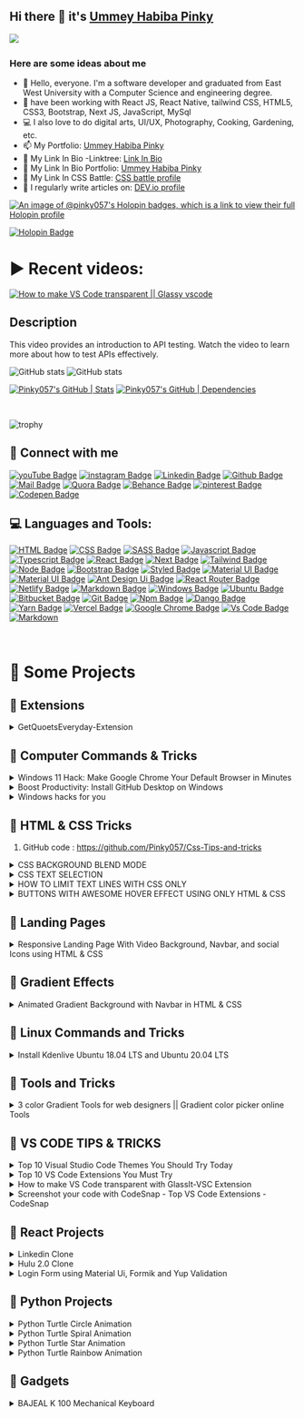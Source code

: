 ## Hi there 👋 it's [Ummey Habiba Pinky](https://portfilio-ishratpinky.vercel.app/)

<img src="https://c4.wallpaperflare.com/wallpaper/613/22/414/anime-girls-anime-gloomy-computer-wallpaper-preview.jpg" >

### Here are some ideas about me

- 🏫 Hello, everyone. I'm a software developer and graduated from East West University with a Computer Science and engineering degree.
- 🌱 have been working with React JS, React Native, tailwind CSS, HTML5, CSS3, Bootstrap, Next JS, JavaScript, MySql
- 💻 I also love to do digital arts, UI/UX, Photography, Cooking, Gardening, etc.
- 📫 My Portfolio: [Ummey Habiba Pinky](https://portfilio-ishratpinky.vercel.app/)
- 📲 My Link In Bio -Linktree: [Link In Bio](https://linktr.ee/ishratpinky)
- 📲 My Link In Bio Portfolio: [Ummey Habiba Pinky](https://www.liinks.co/ishratpinky)
- 📲 My Link In CSS Battle: [CSS battle profile](https://cssbattle.dev/player/ishratpinky)
- 📝 I regularly write articles on: [DEV.io profile](https://dev.to/pinky057)

[![An image of @pinky057's Holopin badges, which is a link to view their full Holopin profile](https://holopin.me/pinky057)](https://holopin.io/@pinky057)

[![Holopin Badge](https://www.holopin.io/hacktoberfest2024/userbadge/cm1rwuneb59230cmjlpd947w6)](https://holopin.io/@pinky057)


# ▶️ Recent videos:
<!-- BEGIN YOUTUBE-CARDS -->

[![How to make VS Code transparent || Glassy vscode](https://ytcards.demolab.com/?id=7nOhaT_6mgE&title=Your+New+Video+Title&lang=en&timestamp=1702452471&background_color=%230d1117&title_color=%23ffffff&stats_color=%23dedede&max_title_lines=1&width=250&border_radius=5 "Your New Video Title")](https://youtu.be/7nOhaT_6mgE?si=9LI8H_n8sJT6Hr4s)

## Description

This video provides an introduction to API testing. Watch the video to learn more about how to test APIs effectively.


<!-- END YOUTUBE-CARDS -->
  
![GitHub stats](https://github-readme-stats.vercel.app/api?username=pinky057&show_icons=true&theme=dark)
![GitHub stats](https://github-readme-stats.vercel.app/api/top-langs?username=pinky057&show_icons=true&theme=dark)
<br>


[![Pinky057's GitHub | Stats](https://stats.quine.sh/Pinky057/github?theme=dark)](https://quine.sh?utm_source=widgets&utm_campaign=Pinky057)
[![Pinky057's GitHub | Dependencies](https://stats.quine.sh/Pinky057/dependencies?theme=dark)](https://quine.sh?utm_source=widgets&utm_campaign=Pinky057)

<br>

![trophy](https://github-profile-trophy.vercel.app/?username=pinky057&show_icons=true&theme=dark)
<br>


## 🚀 Connect with me
[![youTube Badge](https://img.shields.io/badge/YouTube-FF0000?style=for-the-badge&logo=youtube&logoColor=white)](https://www.youtube.com/channel/UC6K4SX8PCmBKrj6-G4PRLYQ)
[![instagram Badge](https://img.shields.io/badge/Instagram-E4405F?style=for-the-badge&logo=instagram&logoColor=white)](https://www.instagram.com/ishrat.designs/)
[![Linkedin Badge](https://img.shields.io/badge/LinkedIn-0077B5?style=for-the-badge&logo=linkedin&logoColor=white)](https://www.linkedin.com/in/ishrat-pinky-jahan/)
[![Github Badge](https://img.shields.io/badge/GitHub-100000?style=for-the-badge&logo=github&logoColor=white)](https://github.com/Pinky057)
[![Mail Badge](https://img.shields.io/badge/Gmail-D14836?style=for-the-badge&logo=gmail&logoColor=white)](mailto:ishratjahanpinky2@gmail.com)
[![Quora Badge](https://img.shields.io/badge/Quora-%23B92B27.svg?&style=for-the-badge&logo=Quora&logoColor=white)](https://www.quora.com/profile/Ishrat-Jahan-Pinky)
[![Behance Badge](https://img.shields.io/badge/Behance-0054F7?style=for-the-badge&logo=behance&logoColor=white)](https://www.behance.net/ishratjahapinky)
[![pinterest Badge](https://img.shields.io/badge/Pinterest-%23E60023.svg?&style=for-the-badge&logo=Pinterest&logoColor=white)](https://www.pinterest.com/ishratjahanp/_saved/)
[![Codepen Badge](https://img.shields.io/badge/Codepen-000000?style=for-the-badge&logo=codepen&logoColor=white)](https://codepen.io/Ishrat_Pinky)




## 💻 Languages and Tools:



[![HTML Badge](https://img.shields.io/badge/HTML5-E34F26?style=for-the-badge&logo=html5&logoColor=white)]()
[![CSS Badge](https://img.shields.io/badge/CSS3-1572B6?style=for-the-badge&logo=css3&logoColor=white)]()
[![SASS Badge](https://img.shields.io/badge/Sass-CC6699?style=for-the-badge&logo=sass&logoColor=white)]()
[![Javascript Badge](https://img.shields.io/badge/JavaScript-F7DF1E?style=for-the-badge&logo=javascript&logoColor=black)]()
[![Typescript Badge](https://img.shields.io/badge/typeScript-0078D6?style=for-the-badge&logo=typeScript&logoColor=white)]()
[![React Badge](https://img.shields.io/badge/React-20232A?style=for-the-badge&logo=react&logoColor=61DAFB)]()
[![Next Badge](https://img.shields.io/badge/NextJS-000?style=for-the-badge&logo=nextjs&logoColor=61DAFB)]()
[![Tailwind Badge](https://img.shields.io/badge/Tailwind_CSS-38B2AC?style=for-the-badge&logo=tailwind-css&logoColor=white)]()
[![Node Badge](https://img.shields.io/badge/Node.js-43853D?style=for-the-badge&logo=node.js&logoColor=white)]()
[![Bootstrap Badge](https://img.shields.io/badge/Bootstrap-563D7C?style=for-the-badge&logo=bootstrap&logoColor=white)]()
[![Styled Badge](https://img.shields.io/badge/styled--components-DB7093?style=for-the-badge&logo=styled-components&logoColor=white)]()
[![Material UI Badge](https://img.shields.io/badge/Material--UI-0081CB?style=for-the-badge&logo=material-ui&logoColor=white)]()
[![Material UI Badge](https://img.shields.io/badge/Material--UI-0081CB?style=for-the-badge&logo=material-ui&logoColor=white)]()
[![Ant Design Ui Badge](https://img.shields.io/badge/Ant%20Design-1890FF?style=for-the-badge&logo=antdesign&logoColor=white)]()
[![React Router Badge](https://img.shields.io/badge/React_Router-CA4245?style=for-the-badge&logo=react-router&logoColor=white)]()
[![Netlify Badge](https://img.shields.io/badge/Netlify-00C7B7?style=for-the-badge&logo=netlify&logoColor=white)]()
[![Markdown Badge](https://img.shields.io/badge/Markdown-000000?style=for-the-badge&logo=markdown&logoColor=white)]()
[![Windows Badge](https://img.shields.io/badge/Windows-0078D6?style=for-the-badge&logo=windows&logoColor=white)]()
[![Ubuntu Badge](https://img.shields.io/badge/Ubuntu-E95420?style=for-the-badge&logo=ubuntu&logoColor=white)]()
[![Bitbucket Badge](https://img.shields.io/badge/Bitbucket-330F63?style=for-the-badge&logo=bitbucket&logoColor=white)]()
[![Git Badge](https://img.shields.io/badge/git-f34f29?style=for-the-badge&logo=git&logoColor=white)]()
[![Npm Badge](https://img.shields.io/badge/npm-d7141a?style=for-the-badge&logo=npm&logoColor=white)]()
[![Dango Badge](https://img.shields.io/badge/Django-092E20?style=for-the-badge&logo=django&logoColor=green)]()
[![Yarn Badge](https://img.shields.io/badge/yarn-0078D6?style=for-the-badge&logo=yarn&logoColor=white)]()
[![Vercel Badge](https://img.shields.io/badge/vercel-000?style=for-the-badge&logo=vercel&logoColor=white)]()
[![Google Chrome Badge](https://img.shields.io/badge/google_chrome-556532?style=for-the-badge&logo=googlechrome&logoColor=white)]()
[![Vs Code Badge](https://img.shields.io/badge/Visual_Studio_Code-0078D6?style=for-the-badge&logo=visualstudiocode&logoColor=white)]()
[![Markdown](https://img.shields.io/badge/Markdown-000000?style=for-the-badge&logo=markdown&logoColor=white)]()




<br>

# 🚀 Some Projects

## 📢 Extensions

<details>
<summary> GetQuoetsEveryday-Extension </summary>

1. Github Link : [[https://github.com/Pinky057/GetQuoetsEveryday-Extension))
2. Youtube Link : [[https://youtu.be/mLAb6_LZmYU?si=AP6S36yfh3lq0imP))
3. Article Link : [[https://dev.to/pinky057/lets-create-our-first-chrome-extension-2jk1))
  
![ss](https://github.com/Pinky057/GetQuoetsEveryday-Extension/blob/main/Screenshot%202023-10-18%20014412.png)
</details>

## 📢 Computer Commands & Tricks

<details>
<summary> Windows 11 Hack: Make Google Chrome Your Default Browser in Minutes
 </summary>

1. Youtube Link : [[https://youtu.be/dbgiAreTa5c?si=hrGyqkgYx3-n0yiv))
2. Article Link : [[https://dev.to/pinky057/windows-11-hack-make-google-chrome-your-default-browser-in-minutes-32j8))
  
![ss](https://i.ytimg.com/vi/dbgiAreTa5c/maxresdefault.jpg)
</details>
<details>
<summary>Boost Productivity: Install GitHub Desktop on Windows
 </summary>

2. Youtube Link : [[https://www.youtube.com/watch?v=zrR4fLUEm7c))
3. Article Link : [[https://dev.to/pinky057/install-github-desktop-on-your-windows-3kc9))
  
![ss](https://i.ytimg.com/vi/zrR4fLUEm7c/maxresdefault.jpg)
</details>

<details>
<summary> Windows hacks for you
 </summary>

1. Youtube Link : [[https://youtu.be/uvQSPmSVZyo?si=vmU77UR3yXtxpbge))
2. Article Link : [[https://youtu.be/uvQSPmSVZyo?si=vmU77UR3yXtxpbge))
  
![ss](https://i.ytimg.com/vi/uvQSPmSVZyo/maxresdefault.jpg)
</details>


## 📢 HTML & CSS Tricks
 1. GitHub code : https://github.com/Pinky057/Css-Tips-and-tricks
 <details>
<summary> CSS BACKGROUND BLEND MODE </summary>

1. YouTube LInk : [[https://www.youtube.com/watch?v=aCkOKtTuZQg&t=2s))
2. GitHub code  : https://github.com/Pinky057/Css-Tips-and-tricks/tree/Css-blend-mode
3. Technology   : HTML, CSS.
  
![ss](https://i.ytimg.com/vi/SSWrvKw8-BY/maxresdefault.jpg)
</details>

 <details>
<summary> CSS TEXT SELECTION </summary>

1. YouTube LInk : [[https://youtu.be/SimfIch0CAE))
2. GitHub code  : https://github.com/Pinky057/Css-Tips-and-tricks/tree/Css-Text-Selection
3. Codepen link : https://codepen.io/Ishrat_Pinky/pen/yLjwjxg
4. Technology   : HTML, CSS.
  
![ss](https://i.ytimg.com/vi/SimfIch0CAE/maxresdefault.jpg)
</details>

<details>
<summary> HOW TO LIMIT TEXT LINES WITH CSS ONLY  </summary>

1. YouTube LInk : [[https://youtu.be/91pYnwav14Y))
2. Codepen link : https://codepen.io/Ishrat_Pinky/pen/YzveVXx
3. Technology   : HTML, CSS.
  
![ss](https://i.ytimg.com/vi/91pYnwav14Y/maxresdefault.jpg)
</details>

<details>
<summary> BUTTONS WITH AWESOME HOVER EFFECT USING ONLY HTML & CSS </summary>

1. YouTube LInk : [[https://youtu.be/PxCnjA92EN8))
2. GitHub code  : https://github.com/Pinky057/CSS-Buttons
3. Live demo    : https://css-buttons-three.vercel.app/
4. Technology   : HTML, CSS.
  
![ss](https://i.ytimg.com/vi/PxCnjA92EN8/maxresdefault.jpg)
</details>

## 📢 Landing Pages
<details>
<summary> Responsive Landing Page With Video Background, Navbar, and social Icons using HTML & CSS </summary>

1. GitHub Link : [[1. GitHub Link  : [[https://github.com/Pinky057/VideoBackground-With-HTMLand-CSS))
2. YouTube link :  [[https://www.youtube.com/watch?v=lgST-3HBgNc&t=4s))
3. Live Demo: [[https://video-background-with-htm-land-css.vercel.app/))
![ss](https://github.com/Pinky057/VideoBackground-With-HTMLand-CSS/blob/master/images/1.png) 
<!-- ![ss](https://github.com/Pinky057/Gradient-background/blob/main/animatedbacground.gif) -->
</details>

## 📢 Gradient Effects
<details>
<summary> Animated Gradient Background with Navbar in HTML & CSS </summary>

1. GitHub Link : [[1. GitHub Link  : [[https://github.com/Pinky057/Gradient-background/tree/animated-background))
2. YouTube link :  [[https://www.youtube.com/watch?v=lgST-3HBgNc&t=4s))
3. YouTube Shorts: [[https://youtu.be/EKVnyE7ajLc))
![ss](https://i.ytimg.com/vi/lgST-3HBgNc/maxresdefault.jpg) 
![ss](https://github.com/Pinky057/Gradient-background/blob/main/animatedbacground.gif)
</details>


## 📢 Linux Commands and Tricks

<details>
<summary> Install Kdenlive Ubuntu 18.04 LTS and Ubuntu 20.04 LTS </summary>

1.Youtube Link : [[https://youtu.be/x8M4Wv34gM8))
  
![ss](https://i.ytimg.com/vi/x8M4Wv34gM8/maxresdefault.jpg)
</details>

## 📢 Tools and Tricks 

<details>
<summary> 3 color Gradient Tools for web designers || Gradient color picker online Tools </summary>

1. Live Demo : [[https://www.youtube.com/watch?v=CHnAgefVhOE&t=1s))
  
![ss](https://github.com/Pinky057/pinky057/blob/main/Borcelle.png)
</details>

## 📢 VS CODE TIPS & TRICKS

<details>
<summary> Top 10 Visual Studio Code Themes You Should Try Today </summary>

1. YOUTUBE LINK : [[https://youtu.be/Gnkwj8cIbGk?si=Y2I0bQuqgVZhaAAk))
  
![ss](https://i.ytimg.com/vi/Gnkwj8cIbGk/maxresdefault.jpg)


2. Article LINK : [[https://dev.to/pinky057/check-out-these-top-10-coolest-themes-for-visual-studio-code-that-you-definitely-need-to-try-234l))
  </details>
</details>

<details>
<summary> Top 10 VS Code Extensions You Must Try </summary>

1. YOUTUBE LINK : [[https://youtu.be/QLCRWPs2gmU))
  
![ss](https://i.ytimg.com/vi/QLCRWPs2gmU/maxresdefault.jpg)
</details>

<details>
<summary> How to make VS Code transparent with GlassIt-VSC Extension </summary>

1. YOUTUBE LINK : [[https://youtu.be/7nOhaT_6mgE?list=PLqLig-ZJTQswULguoMuogZWO7gajYKCvm))
  
![ss](https://i.ytimg.com/vi/7nOhaT_6mgE/maxresdefault.jpg)
</details>

<details>
<summary> Screenshot your code with CodeSnap - Top VS Code Extensions - CodeSnap </summary>

1. YOUTUBE LINK : [[https://youtu.be/RJlxPYX_5wM?list=PLqLig-ZJTQswULguoMuogZWO7gajYKCvm))
  
![ss](https://i.ytimg.com/vi/RJlxPYX_5wM/maxresdefault.jpg)
</details>

## 📢 React Projects

<details>
<summary>Linkedin Clone</summary>

1. Live Demo : [https://cortexlink-react.vercel.app/](https://linedin-clone.vercel.app/)
2. Technology : ReactJS,Tailwind CSS, UI,Next js
![ss](https://github.com/Pinky057/linedin-clone/blob/main/Screenshot%20from%202021-10-25%2015-04-35.png)
</details>

<details>
<summary>Hulu 2.0 Clone</summary>

1. Live Demo : [https://hulu-2-0-clone-beta.vercel.app/)
2. Technology : ReactJS,Tailwind CSS, UI,Next js, TMDB movie Database.
![ss](https://github.com/Pinky057/Hulu-2.0-clone/blob/main/1.png)
</details>

<details>
<summary>Login Form using Material Ui, Formik and Yup Validation</summary>

1. Live Demo : [[https://hulu-2-0-clone-beta.vercel.app/](https://login-form-material-ui.vercel.app/))
2. Technology : ReactJS,Tailwind CSS, UI,Next js, TMDB movie Database.
![ss](https://github.com/Pinky057/login-form-materialUi/blob/main/form.png)
</details>

## 📢 Python Projects
<details>
<summary> Python Turtle Circle Animation </summary>

1. Live Demo : [[https://www.youtube.com/watch?v=aCkOKtTuZQg&t=2s))
2. GitHub code : https://github.com/Pinky057/pythonTurtle-playground/blob/main/CircleLOop.py
3. Technology : python, turtle.
  
![ss](https://github.com/Pinky057/pythonTurtle-playground/blob/main/images/CircleLoopTurtle.png)
</details>

<details>
<summary> Python Turtle Spiral Animation </summary>

1. Live Demo : [[https://www.youtube.com/watch?v=YL_EWQM4PHg))
2. GitHub code : https://github.com/Pinky057/pythonTurtle-playground/blob/main/spiral.py
3. Technology : python, turtle.
  
![ss](https://github.com/Pinky057/pythonTurtle-playground/blob/main/Screenshot%20from%202022-06-15%2001-46-07.png)
</details>

<details>
<summary>Python Turtle Star Animation </summary>

1. Live Demo : [[https://www.youtube.com/shorts/X8p2pn-H5X0))
2. GitHub code : https://github.com/Pinky057/pythonTurtle-playground/blob/main/star.py
3. Technology : python, turtle.
  
![ss](https://github.com/Pinky057/pythonTurtle-playground/blob/main/images/starTurtle.png)
</details>

<details>
<summary>Python Turtle Rainbow Animation </summary>

1. Live Demo : [[https://www.youtube.com/shorts/TGoYFO0liHI))
2. GitHub code : https://github.com/Pinky057/pythonTurtle-playground/blob/main/rainbowLoop.py
3. Technology : python, turtle.
  
![ss](https://github.com/Pinky057/pythonTurtle-playground/blob/main/Screenshot%20from%202022-06-15%2001-46-07.png)
</details>


## 📢 Gadgets
<details>
<summary> BAJEAL K 100 Mechanical Keyboard </summary>

YouTuabe Link : https://youtu.be/RQnqBFC_108

  
![ss](https://i.ytimg.com/vi/RQnqBFC_108/maxresdefault.jpg)
</details>


<!--
<details>
<summary>CortexLink School Website</summary>

1. Live Demo : https://cortexlink-react.vercel.app/
2. Technology : ReactJS,Tailwind CSS, Material UI,Ploty
![ss](https://smabtahinoor.vercel.app/images/portfolio/cortelink.png)
</details>

<details>
<summary>Programming Hero Clone</summary>

1. Live Demo : https://programming-hero-clone-smabtahinoor.vercel.app/
2. Github Code: https://github.com/19smabtahinoor/Programming-hero-clone-react
3. Technology : ReactJS,Tailwind CSS, Material UI,Auth0
![ss](https://smabtahinoor.vercel.app/images/portfolio/ph.png)
</details>


<details>
<summary>Jamrock Taxi Web Application</summary>

1. Live Demo : https://jamrock-taxi-react.vercel.app/
2. Github Code: https://github.com/19smabtahinoor/Jamrock-taxi-react
3. Technology : ReactJS,Tailwind CSS, Stripe, Node JS
![ss](https://smabtahinoor.vercel.app/images/portfolio/jamrock.png)
</details>


<details>
<summary>Red Onion Restaurant Web App</summary>
  
1. Live Demo : https://red-onion-restaurant-41dbe.web.app/
2. Github Code: https://github.com/19smabtahinoor/Red-Onion-ReactJS
3. Technology : ReactJS,Tailwind CSS, Firebase
![ss](https://awesomescreenshot.s3.amazonaws.com/image/2491978/15134224-d7b36f86430e320757e6c829d4035296.png?X-Amz-Algorithm=AWS4-HMAC-SHA256&X-Amz-Credential=AKIAJSCJQ2NM3XLFPVKA%2F20211016%2Fus-east-1%2Fs3%2Faws4_request&X-Amz-Date=20211016T110200Z&X-Amz-Expires=28800&X-Amz-SignedHeaders=host&X-Amz-Signature=f521e7ab7adf57134c99a18ed866e134e89e1168cc50a435dffaf67666a2bc44)
</details>

<details>
<summary>Phami-Pharma-ReactJS</summary>
  
1. Live Demo : https://phami-pharma.web.app/
2. Github Code: https://github.com/19smabtahinoor/Phami-Pharma-ReactJS
3. Technology : ReactJS,Tailwind CSS, Firebase
![ss](https://awesomescreenshot.s3.amazonaws.com/image/2491978/15274362-1881926bead1427b89765d2d8aeefc4a.png?X-Amz-Algorithm=AWS4-HMAC-SHA256&X-Amz-Credential=AKIAJSCJQ2NM3XLFPVKA%2F20211019%2Fus-east-1%2Fs3%2Faws4_request&X-Amz-Date=20211019T134743Z&X-Amz-Expires=28800&X-Amz-SignedHeaders=host&X-Amz-Signature=85a44e693bcaec28dc1004d2c2dc4bd53363c3898622cb9d658fa2fc06ead7af)
</details>
  
<details>
<summary>Airbnb Clone 2.0</summary>
  
1. Live Demo :https://airbnb-by-an.vercel.app/
2. Github Code: https://github.com/19smabtahinoor/Airbnb-NextJS
3. Technology : NextJS,Tailwind CSS
![ss](https://scontent.fdac13-1.fna.fbcdn.net/v/t1.6435-9/229592225_1026156954824280_5261552523802004994_n.jpg?_nc_cat=110&ccb=1-5&_nc_sid=730e14&_nc_ohc=7wZNtwo4NqUAX9CroAC&_nc_ht=scontent.fdac13-1.fna&oh=5644e80219c023d8f7edafd9e180959f&oe=6143586E)
</details>


<details>
<summary>Airbnb Clone</summary>

1. Live Demo :https://airbnb-clone-abtahinoor.vercel.app/
2. Github Code: https://github.com/19smabtahinoor/Airbnb-Clone-React
3. Technology : ReactJS,Tailwind CSS
![ss](https://i.ibb.co/1QrD4mp/Screenshot-49.png)
</details>


<details>
<summary>Covid19 Tracker App</summary>

1. Live Demo :https://covid-19-tracker-app-abtahinoor.vercel.app/
2. Github Code: https://github.com/19smabtahinoor/Covid-19-Tracker-App-React
3. Technology : ReactJS,Tailwind CSS
![ss](https://encrypted-tbn0.gstatic.com/images?q=tbn:ANd9GcTB5TXhfuVk9281e3Mmln3y_UgzoqI2TdIVZw&usqp=CAU)
</details>

<details>
<summary>Amazon Clone</summary>

1. Live Demo: https://amazon-clone-abtahinoor.vercel.app/
2. Github Code: https://github.com/19smabtahinoor/Amazon-Clone-ReactJS
3. Technology : NextJS,Tailwind CSS
![ss](https://smabtahinoor.vercel.app/images/portfolio/amazon.png)
</details>

<details>
<summary>CRUD Application</summary>

1. Live Demo: https://crud-application-react-js.vercel.app/
2. Github Code: https://github.com/19smabtahinoor/CRUD-Application-ReactJS
3. Technology : ReactJS,Bootstrap
![ss](https://i.ibb.co/MGnfJf1/image.png)
</details>

<details>
<summary>Markdown Editor</summary>

1. Live Demo: https://markdown-editor-react.vercel.app/
2. Github Code:https://github.com/19smabtahinoor/Markdown-Editor-React
3. Technology : ReactJS
![ss](https://smabtahinoor.vercel.app/images/portfolio/markdown.png)
</details>

<details>
<summary>Weather App</summary>

1. Live Demo: https://weather-app-react-i9feovzlk-smabtahinoor.vercel.app/
2. Github Code:https://github.com/19smabtahinoor/Weather-App-React
3. Technology : ReactJS,OpenWeatherMap
![ss](https://smabtahinoor.vercel.app/images/portfolio/weather.png)
</details>

<details>
<summary>Google keep Clone</summary>

1. Live Demo: https://google-keep-clone-react-git-main-smabtahinoor.vercel.app/
2. Github Code:https://github.com/19smabtahinoor/Google-keep-clone-react
3. Technology : ReactJS
![ss](https://smabtahinoor.vercel.app/images/portfolio/googlekeep.png)
</details>

<details>
<summary>Todo App</summary>

1. Live Demo: https://todo-for-you.vercel.app/
2. Github Code: https://github.com/19smabtahinoor/Todo-App-React-Localstroage
3. Technology : ReactJS,Tailwind CSS
![ss](https://smabtahinoor.vercel.app/images/portfolio/todo.png)
</details>

<details>
<summary>Blog App with React</summary>

1. Live Demo: https://anblogapp.vercel.app/
2. Github Code: https://github.com/19smabtahinoor/Blog-App-React-Context
3. Technology : React JS
</details>

## 📢 MERN Stack Projects
<details>
<summary>MERN Stack TODO App</summary>
  
1. MERN Stack TODO Client : https://github.com/19smabtahinoor/MERN-Stack-Todo-Client
2. MERN Stack TODO Live Link :https://.vercel.app/
3. MERN Stack TODO Server Link: https://github.com/19smabtahinoor/MERN-Stack-Todo-Server
5. Technologies: React JS, Node JS, Express JS, MongoDB, Tailwind CSS etc...
</details>

<details>
<summary>Travel Solo Full Stack Website</summary>
  
1. Travel Solo Client : https://github.com/19smabtahinoor/Travel-Solo-Client
2. Travel Solo Live Link : https://travel-solo-fa2d8.web.app/
3. Travel Solo Server Link: https://github.com/19smabtahinoor/Travel-Solo-Server
5. Technologies: React JS, Node JS, Express JS, MongoDB, Tailwind CSS etc...
</details>


<details>
<summary>WatchZone Full Stack Website</summary>
  
1. Travel Solo Client : https://github.com/19smabtahinoor/WatchZone-Client
2. Travel Solo Live Link : https://timekeeper-c2608.web.app/
3. Travel Solo Server Link: https://github.com/19smabtahinoor/WatchZone-Server
5. Technologies: React JS, Node JS, Express JS, MongoDB, Tailwind CSS etc...
</details>



## 📢 Vanilla Javascript Projects
<details>
<summary>Search Github Users</summary>

1. Live Demo: https://search-a-github-user-git-main-smabtahinoor.vercel.app/
2. Github Code: https://github.com/19smabtahinoor/Search-a-github-user
3. Technology : Vaniila JS
![ss](https://smabtahinoor.vercel.app/images/portfolio/github.png)
</details>


<details>
<summary>Expanding Image Cards</summary>

1. Live Demo: https://expanding-image-cards.vercel.app/
2. Github Code: https://github.com/19smabtahinoor/Expanding-Image-Cards-by-AbtahiNoor
3. Technology : Vaniila JS
</details>

<details>
<summary>Image LightBox</summary>

1. Live Demo: https://19smabtahinoor.github.io/Image-lightbox/
2. Github Code: https://github.com/19smabtahinoor/Image-lightbox
3. Technology : Vaniila JS
</details>

<details>
<summary>Tokai Bank </summary>

1. Live Demo: https://tokai-bank.vercel.app/
2. Github Code: https://github.com/coderabtahinoor/Tokai-Bank-VanillaJS
3. Technology : Vaniila JS
</details>

<details>
<summary>Book-Shopping-Cart-VanillaJS </summary>

1. Live Demo: https://19smabtahinoor.github.io/Book-Shopping-Cart-VanillaJS/
2. Github Code: https://github.com/19smabtahinoor/Book-Shopping-Cart-VanillaJS
3. Technology : Vaniila JS
![ss](https://github.com/19smabtahinoor/Book-Shopping-Cart-VanillaJS/raw/main/livedemo.png)
</details>

<details>
<summary>Pin-Generate-and-Verify-VanillaJS </summary>

1. Live Demo: https://github.com/19smabtahinoor/Pin-Generate-and-Verify-VanillaJS
2. Github Code: https://19smabtahinoor.github.io/Pin-Generate-and-Verify-VanillaJS/
3. Technology : Vaniila JS
![ss](https://i.ibb.co/p4Hj6TP/image.png)
</details>


<details>
<summary>TravelX-VanillaJS </summary>

1. Live Demo: https://19smabtahinoor.github.io/TravelX-VanillaJS/
2. Github Code: https://github.com/19smabtahinoor/TravelX-VanillaJS
3. Technology : Vaniila JS
</details>

<details>
<summary>Daily Task Manager</summary>

1. Live Demo: https://19smabtahinoor.github.io/Daily-Task-Manager-VanillaJS/
2. Github Code: https://github.com/19smabtahinoor/Daily-Task-Manager-VanillaJS
3. Technology : Vaniila JS
![ss](https://i.ibb.co/HY42NKy/image.png)
</details>

<details>
<summary>Quotes Generator</summary>

1. Live Demo:https://19smabtahinoor.github.io/Quotes-Generator-Vanilla-JS/
2. Github Code:https://github.com/19smabtahinoor/Quotes-Generator-Vanilla-JS
3. Technology : Vaniila JS
![ss](https://github.com/19smabtahinoor/Quotes-Generator-Vanilla-JS/raw/master/images/ss.png)
</details>

<details>
<summary>The Meal DB</summary>

1. Live Demo:https://19smabtahinoor.github.io/The-MealDB-Vanilla-JS/
2. Github Code:https://19smabtahinoor.github.io/The-MealDB-Vanilla-JS/
3. Technology : Vaniila JS
![ss](https://github.com/19smabtahinoor/The-MealDB-Vanilla-JS/raw/master/image/ss.png)
</details>

<details>
<summary>Search Your Country</summary>

1. Live Demo: https://coderabtahinoor.github.io/Search-Your-Country-Vanilla-JS/
2. Github Code:https://github.com/coderabtahinoor/Search-Your-Country-Vanilla-JS
3. Technology : Vaniila JS
![ss](https://images.unsplash.com/photo-1526778548025-fa2f459cd5c1?ixlib=rb-1.2.1&ixid=MnwxMjA3fDB8MHxwaG90by1wYWdlfHx8fGVufDB8fHx8&auto=format&fit=crop&w=1333&q=80)
</details>

<details>
<summary>Search Book Archive</summary>

1. Live Demo: https://book-archive-vanilla-js-smabtahinoor.vercel.app/
2. Github Code:https://github.com/coderabtahinoor/Book-Archive-VanillaJS
3. Technology : Vaniila JS
![ss](https://images.unsplash.com/photo-1526778548025-fa2f459cd5c1?ixlib=rb-1.2.1&ixid=MnwxMjA3fDB8MHxwaG90by1wYWdlfHx8fGVufDB8fHx8&auto=format&fit=crop&w=1333&q=80)
</details>

## 📢 My Components with Tailwind CSS
<details>
<summary>Navar with React and Tailwind CSS</summary>

1. Live Demo: https://navbar-react-tailwind.vercel.app/
2. Github Code: https://github.com/19smabtahinoor/Navbar-React-Tailwind
3. Technology : React JS, Tailwind CSS
</details>

-->

<!--
**Pinky057/pinky057** is a ✨ _special_ ✨ repository because its `README.md` (this file) appears on your GitHub profile.

Here are some ideas to get you started:

- 🔭 I’m currently working on ...
- 🌱 I’m currently learning ...
- 👯 I’m looking to collaborate on ...
- 🤔 I’m looking for help with ...
- 💬 Ask me about ...
- 📫 How to reach me: ...
- 😄 Pronouns: ...
- ⚡ Fun fact: ...
-->
